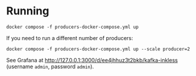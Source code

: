 # Running

```shell
docker compose -f producers-docker-compose.yml up
```

If you need to run a different number of producers:
```shell
docker compose -f producers-docker-compose.yml up --scale producer=2
```

See Grafana at http://127.0.0.1:3000/d/ee4jhhuz3t2bkb/kafka-inkless (username `admin`, password `admin`).
